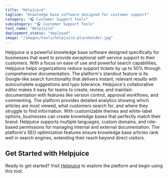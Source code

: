 ```yaml
---
title: "Helpjuice"
tagline: "Knowledge base software designed for customer support"
category: "🎧 Customer Support Tools"
subcategory: "🎧 Customer Support Tools"
tool_name: "Helpjuice"
deployment_status: "deployed"
image: "/images/tools/helpjuice-placeholder.jpg"
---
```

Helpjuice is a powerful knowledge base software designed specifically for businesses that want to provide exceptional self-service support to their customers. With a focus on ease of use and powerful search capabilities, Helpjuice helps organizations reduce support tickets by up to 50% through comprehensive documentation. The platform's standout feature is its Google-like search functionality that delivers instant, relevant results with autocomplete suggestions and typo tolerance. Helpjuice's collaborative editor makes it easy for teams to create, review, and maintain documentation with features like version control, approval workflows, and commenting. The platform provides detailed analytics showing which articles are most viewed, what customers search for, and where they struggle to find information. With customizable themes and white-label options, businesses can create knowledge bases that perfectly match their brand. Helpjuice supports multiple languages, custom domains, and role-based permissions for managing internal and external documentation. The platform's SEO optimization features ensure knowledge base articles rank well in search engines, extending their reach beyond direct visitors.
## Get Started with Helpjuice

Ready to get started? Visit [Helpjuice](https://helpjuice.com) to explore the platform and begin using this tool.
